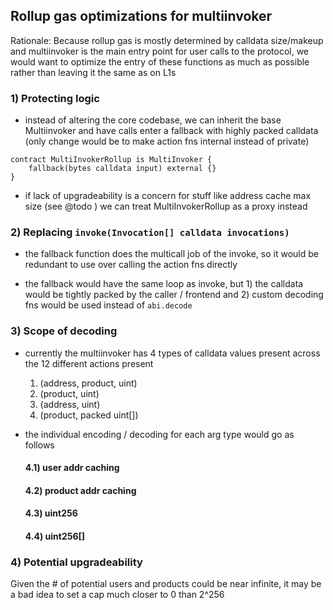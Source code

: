 ## Rollup gas optimizations for multiinvoker

Rationale: Because rollup gas is mostly determined by calldata size/makeup and multiinvoker is the main entry point for user calls to the protocol, we would want to optimize the entry of these functions as much as possible rather than leaving it the same as on L1s 


### 1) Protecting logic
- instead of altering the core codebase, we can inherit the base Multiinvoker and have calls enter a fallback with highly packed calldata (only change would be to make action fns internal instead of private)

```
contract MultiInvokerRollup is MultiInvoker {
    fallback(bytes calldata input) external {}
}

```

- if lack of upgradeability is a concern for stuff like address cache max size (see @todo ) we can treat MultiInvokerRollup as a proxy instead 

### 2) Replacing `invoke(Invocation[] calldata invocations)`
- the fallback function does the multicall job of the invoke, so it would be redundant to use over calling the action fns directly 

- the fallback would have the same loop as invoke, but 1) the calldata would be tightly packed by the caller / frontend and 2) custom decoding fns would be used instead of `abi.decode`


### 3) Scope of decoding
- currently the multiinvoker has 4 types of calldata values present across the 12 different actions present
  
    1) (address, product, uint)
    2) (product, uint)
    3) (address, uint)
    4) (product, packed uint[])

- the individual encoding / decoding for each arg type would go as follows 

    #### 4.1) user addr caching 
    #### 4.2) product addr caching
    #### 4.3) uint256
         
    #### 4.4) uint256[]

### 4) Potential upgradeability 
Given the # of potential users and products could be near infinite, it may be a bad idea to set a cap much closer to 0 than 2^256 